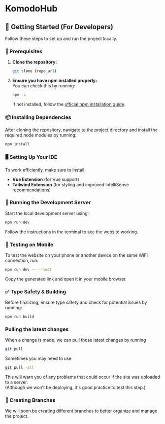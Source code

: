 
# KomodoHub

## 🚀 Getting Started (For Developers)
Follow these steps to set up and run the project locally.

### 📌 Prerequisites
1. **Clone the repository:**  
   ```bash
   git clone (repo_url)
   ```

2. **Ensure you have npm installed properly:**  
   You can check this by running:
   ```bash
   npm -v
   ```
   If not installed, follow the [official npm installation guide](https://docs.npmjs.com/downloading-and-installing-node-js-and-npm).

### 📦 Installing Dependencies
After cloning the repository, navigate to the project directory and install the required node modules by running:

```bash
npm install
```

### 🖥 Setting Up Your IDE
To work efficiently, make sure to install:
- **Vue Extension** (for Vue support)
- **Tailwind Extension** (for styling and improved IntelliSense recommendations)

### 🔧 Running the Development Server
Start the local development server using:

```bash
npm run dev
```
Follow the instructions in the terminal to see the website working.

### 📱 Testing on Mobile
To test the website on your phone or another device on the same WiFi connection, run:

```bash
npm run dev -- --host
```
Copy the generated link and open it in your mobile browser.

### ✅ Type Safety & Building
Before finalizing, ensure type safety and check for potential issues by running:

```bash
npm run build
```

### Pulling the latest changes
When a change is made, we can pull those latest changes by running
```bash
git pull 
```
Sometimes you may need to use
```bash
git pull -all 
```
This will warn you of any problems that could occur if the site was uploaded to a server.  
(Although we won't be deploying, it's good practice to test this step.)

### 🌳 Creating Branches
We will soon be creating different branches to better organize and manage the project.
